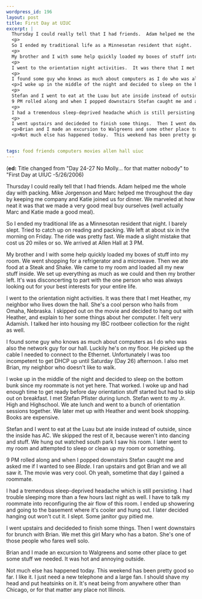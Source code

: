 ```yaml
--- 
wordpress_id: 196
layout: post
title: First Day at UIUC
excerpt: |
  Thursday I could really tell that I had friends.  Adam helped me the whole day with packing.  Mike Jorgenson and Marc helped me throughout the day by keeping me company and Katie joined us for dinner.  We marveled at how neat it was that we made a very good meal buy ourselves (well actually Marc and Katie made a good meal).
  <p>
  So I ended my traditional life as a Minnesotan resident that night.  I barely slept.  Tried to catch up on reading and packing.  We left at about six in the morning on Friday.  The ride was pretty fast.  We made a slight mistake that cost us 20 miles or so.  We arrived at Allen Hall at 3 PM.
  <p>
  My brother and I with some help quickly loaded my boxes of stuff into my room.  We went shopping for a refrigerator and a microwave.  Then we ate food at a Steak and Shake.  We came to my room and loaded all my new stuff inside.  We set up everything as much as we could and then my brother left.  It's was disconcerting to part with the one person who was always looking out for your best interests for your entire life.
  <p>
  I went to the orientation night activities.  It was there that I met Heather, my neighbor who lives down the hall.  She's a cool person who hails from Omaha, Nebraska.  I skipped out on the movie and decided to hang out with Heather, and explain to her some things about her computer.  I felt very Adamish.  I talked her into housing my IBC rootbeer collection for the night as well.
  <p>
  I found some guy who knows as much about computers as I do who was also the network guy for our hall.  Luckily he's on my floor.  He picked up the cable I needed to connect to the Ethernet.  Unfortunately I was too incompetent to get DHCP up until Saturday (Day 26) afternoon.  I also met Brian, my neighbor who doesn't like to walk.
  <p>I woke up in the middle of the night and decided to sleep on the bottom bunk since my roommate is not yet here.  That worked.  I woke up and had enough time to get ready before day orientation stuff started but had to skip out on breakfast.  I met Stefan Pfister during lunch.  Stefan went to my Jr. High and Highschool.  We ate lunch and went to a bunch of orientation sessions together.  We later met up with Heather and went book shopping.  Books are expensive.
  <p>
  Stefan and I went to eat at the Luau but ate inside instead of outside, since the inside has AC.  We skipped the rest of it, because weren't into dancing and stuff.  We hung out watched south park I saw his room.  I later went to my room and attempted to sleep or clean up my room or something.<p>
  9 PM rolled along and when I popped downstairs Stefan caught me and asked me if I wanted to see <i>Blade</i>.  I ran upstairs and got Brian and we all saw it.  The movie was very cool.  Oh yeah, sometime that day I gained a roommate.
  <p>
  I had a tremendous sleep-deprived headache which is still persisting.  I had trouble sleeping more than a few hours last night as well.  I have to talk my roommate into reconfiguring the air flow of this room.  I ended up showering and going to the basement where it's cooler and hung out.  I later decided hanging out won't cut it.  I slept.  Some janitor guy pitied me.
  <p>
  I went upstairs and decideded to finish some things.  Then I went downstairs for brunch with Brian.  We met this girl Mary who has a baton.  She's one of those people who fares well solo.
  <p>Brian and I made an excursion to Walgreens and some other place to get some stuff we needed.  It was hot and annoying outside.
  <p>Not much else has happened today.  This weekend has been pretty good so far.  I like it.  I just need a new telephone and a large fan.  I should shave my head and put heatsinks on it.  It's neat being from anywhere other than Chicago, or for that matter any place not Illinois.


tags: food friends computers movies allen hall uiuc
---
```


(**ed:** Title changed from "Day 24-27 No Molly... for that matter nobody" to "First Day at UIUC -5/26/2006)

Thursday I could really tell that I had friends.  Adam helped me the whole day with packing.  Mike Jorgenson and Marc helped me throughout the day by keeping me company and Katie joined us for dinner.  We marveled at how neat it was that we made a very good meal buy ourselves (well actually Marc and Katie made a good meal).
<p>
So I ended my traditional life as a Minnesotan resident that night.  I barely slept.  Tried to catch up on reading and packing.  We left at about six in the morning on Friday.  The ride was pretty fast.  We made a slight mistake that cost us 20 miles or so.  We arrived at Allen Hall at 3 PM.
<p>
My brother and I with some help quickly loaded my boxes of stuff into my room.  We went shopping for a refrigerator and a microwave.  Then we ate food at a Steak and Shake.  We came to my room and loaded all my new stuff inside.  We set up everything as much as we could and then my brother left.  It's was disconcerting to part with the one person who was always looking out for your best interests for your entire life.
<p>
I went to the orientation night activities.  It was there that I met Heather, my neighbor who lives down the hall.  She's a cool person who hails from Omaha, Nebraska.  I skipped out on the movie and decided to hang out with Heather, and explain to her some things about her computer.  I felt very Adamish.  I talked her into housing my IBC rootbeer collection for the night as well.
<p>
I found some guy who knows as much about computers as I do who was also the network guy for our hall.  Luckily he's on my floor.  He picked up the cable I needed to connect to the Ethernet.  Unfortunately I was too incompetent to get DHCP up until Saturday (Day 26) afternoon.  I also met Brian, my neighbor who doesn't like to walk.
<p>I woke up in the middle of the night and decided to sleep on the bottom bunk since my roommate is not yet here.  That worked.  I woke up and had enough time to get ready before day orientation stuff started but had to skip out on breakfast.  I met Stefan Pfister during lunch.  Stefan went to my Jr. High and Highschool.  We ate lunch and went to a bunch of orientation sessions together.  We later met up with Heather and went book shopping.  Books are expensive.
<p>
Stefan and I went to eat at the Luau but ate inside instead of outside, since the inside has AC.  We skipped the rest of it, because weren't into dancing and stuff.  We hung out watched south park I saw his room.  I later went to my room and attempted to sleep or clean up my room or something.<p>
9 PM rolled along and when I popped downstairs Stefan caught me and asked me if I wanted to see <i>Blade</i>.  I ran upstairs and got Brian and we all saw it.  The movie was very cool.  Oh yeah, sometime that day I gained a roommate.
<p>
I had a tremendous sleep-deprived headache which is still persisting.  I had trouble sleeping more than a few hours last night as well.  I have to talk my roommate into reconfiguring the air flow of this room.  I ended up showering and going to the basement where it's cooler and hung out.  I later decided hanging out won't cut it.  I slept.  Some janitor guy pitied me.
<p>
I went upstairs and decideded to finish some things.  Then I went downstairs for brunch with Brian.  We met this girl Mary who has a baton.  She's one of those people who fares well solo.
<p>Brian and I made an excursion to Walgreens and some other place to get some stuff we needed.  It was hot and annoying outside.
<p>Not much else has happened today.  This weekend has been pretty good so far.  I like it.  I just need a new telephone and a large fan.  I should shave my head and put heatsinks on it.  It's neat being from anywhere other than Chicago, or for that matter any place not Illinois.
